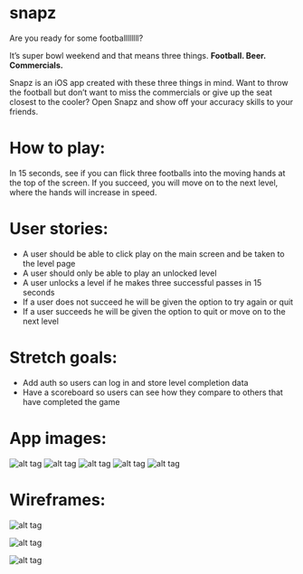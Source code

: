 # snapz

Are you ready for some footballllllll?

It’s super bowl weekend and that means three things.  **Football.  Beer.  Commercials.**

Snapz is an iOS app created with these three things in mind.  Want to throw the football but don’t want to miss the commercials or give up the seat closest to the cooler?  Open Snapz and show off your accuracy skills to your friends.


# How to play:

In 15 seconds, see if you can flick three footballs into the moving hands at the top of the screen.  If you succeed, you will move on to the next level, where the hands will increase in speed.


# User stories: 

- A user should be able to click play on the main screen and be taken to the level page
- A user should only be able to play an unlocked level
- A user unlocks a level if he makes three successful passes in 15 seconds
- If a user does not succeed he will be given the option to try again or quit
- If a user succeeds he will be given the option to quit or move on to the next level


# Stretch goals:

- Add auth so users can log in and store level completion data
- Have a scoreboard so users can see how they compare to others that have completed the game

# App images:

![alt tag](images/home.png)
![alt tag](images/create-account.png)
![alt tag](images/login.png)
![alt tag](images/game-levels.png)
![alt tag](images/score.png)

# Wireframes:

![alt tag](wireframes/Page_1.png)

![alt tag](wireframes/Page_2.png)

![alt tag](wireframes/Page_3.png)
